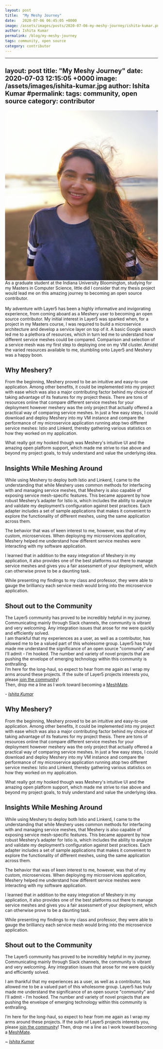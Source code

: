 ```yaml
---
layout: post
title:  "My Meshy Journey"
date:   2020-07-06 06:45:05 +0000
image: /assets/images/posts/2020-07-06-my-meshy-journey/ishita-kumar.png
author: Ishita Kumar
permalink: /blog/my-meshy-journey
tags: community, open source
category: contributor
---
```

---
layout: post
title:  "My Meshy Journey"
date:   2020-07-03 12:15:05 +0000
image: /assets/images/ishita-kumar.jpg
author: Ishita Kumar
#permalink:
tags: community, open source
category: contributor
---

<style type="text/css">
.image-left {
  display: block;
  margin-left: auto;
  margin-right: auto;
  width: 650px;
  height: 560px;
  float: right;
}
</style>

<img src="/assets/images/posts/2020-07-06-my-meshy-journey/ishita-kumar-profile.jpg" class="image-left" />
As a graduate student at the Indiana University Bloomington, studying for my Masters in Computer Science, little did I consider that my thesis project would lead me on this amazing journey to becoming an open source contributor.
<br /> <br />My adventure with Layer5 has been a highly informative and invigorating experience, from coming aboard as a Meshery user to becoming an open source contributor. My initial interest in Layer5 was sparked when, for a project in my Masters course, I was required to build a microservice architecture and develop a service layer on top of it.
A basic Google search led me to a plethora of resources, which in turn led me to understand how different service meshes could be compared. Comparison and selection of a service mesh was my first step to deploying one on my VM cluster. Amidst the varied resources available to me, stumbling onto Layer5 and Meshery was a happy boon.

## Why Meshery?

From the beginning, Meshery proved to be an intuitive and easy-to-use application. Among other benefits, it could be implemented into my project with ease which was also a major contributing factor behind my choice of taking advantage of its features for my project thesis.
There are tons of resources online that compare different service meshes for your deployment however meshery was the only project that actually offered a practical way of comparing service meshes. In just a few easy steps, I could download and deploy  Meshery into my VM instance and compare the performance of my microservice application running atop two different service meshes:  Istio and Linkerd, thereby gathering various statistics on how they worked on my application.

What really got my hooked though was Meshery's intuitive UI and the amazing open platform support, which made me strive to rise above and beyond my project goals, to truly understand and value the underlying idea.

## Insights While Meshing Around

While using Meshery to deploy both Istio and Linkerd, I came to the understanding that while Meshery uses common methods for interfacing with and managing service meshes, that Meshery is also capable of exposing service mesh-specific features. This became apparent by how robust Meshery’s adapter for Istio is, which includes the ability to analyze and validate my deployment’s configuration against best practices. Each adapter includes a set of sample applications that makes it convenient to explore the functionality of different meshes, using the same application across them.

The behavior that was of keen interest to me, however, was that of my custom, microservices. When deploying my microservices application, Meshery helped me understand how different service meshes were interacting with my software application.

I learned that in addition to the easy integration of Meshery in my application, it also provides one of the best platforms out there to manage service meshes and gives you a fair assessment of your deployment, which can otherwise prove to be a daunting task.

While presenting my findings to my class and professor, they were able to gauge the brilliancy each service mesh would bring into the microservice application.

## Shout out to the Community

The Layer5 community has proved to be incredibly helpful in my journey. Communicating mainly through Slack channels, the community is vibrant and very welcoming. Any integration issues that arose for me were quickly and efficiently solved. <br  />
I am thankful that my experiences as a user, as well as a contributor, has allowed me to be a valued part of this wholesome group. Layer5 has truly made me understand the significance of an open source "community" and I’ll admit - I’m hooked. The number and variety of novel projects that are pushing the envelope of emerging technology within this community is enthralling. <br   />
I’m here for the long-haul, so expect to hear from me again as I wrap my arms around these projects. If the suite of Layer5 projects interests you, please [join the community](http://slack.layer5.io)!  <br  />
Then, drop me a line as I work toward becoming a [MeshMate](https://layer5.io/community/meshmates).

_- [Ishita Kumar](https://github.com/ishita-kumar)_

## Why Meshery?

From the beginning, Meshery proved to be an intuitive and easy-to-use application. Among other benefits, it could be implemented into my project with ease which was also a major contributing factor behind my choice of taking advantage of its features for my project thesis.
There are tons of resources online that compare different service meshes for your deployment however meshery was the only project that actually offered a practical way of comparing service meshes. In just a few easy steps, I could download and deploy  Meshery into my VM instance and compare the performance of my microservice application running atop two different service meshes:  Istio and Linkerd, thereby gathering various statistics on how they worked on my application.

What really got my hooked though was Meshery's intuitive UI and the amazing open platform support, which made me strive to rise above and beyond my project goals, to truly understand and value the underlying idea.

## Insights While Meshing Around

While using Meshery to deploy both Istio and Linkerd, I came to the understanding that while Meshery uses common methods for interfacing with and managing service meshes, that Meshery is also capable of exposing service mesh-specific features. This became apparent by how robust Meshery’s adapter for Istio is, which includes the ability to analyze and validate my deployment’s configuration against best practices. Each adapter includes a set of sample applications that makes it convenient to explore the functionality of different meshes, using the same application across them.

The behavior that was of keen interest to me, however, was that of my custom, microservices. When deploying my microservices application, Meshery helped me understand how different service meshes were interacting with my software application.

I learned that in addition to the easy integration of Meshery in my application, it also provides one of the best platforms out there to manage service meshes and gives you a fair assessment of your deployment, which can otherwise prove to be a daunting task.

While presenting my findings to my class and professor, they were able to gauge the brilliancy each service mesh would bring into the microservice application.

## Shout out to the Community

The Layer5 community has proved to be incredibly helpful in my journey. Communicating mainly through Slack channels, the community is vibrant and very welcoming. Any integration issues that arose for me were quickly and efficiently solved.

I am thankful that my experiences as a user, as well as a contributor, has allowed me to be a valued part of this wholesome group. Layer5 has truly made me understand the significance of an open source "community" and I’ll admit - I’m hooked. The number and variety of novel projects that are pushing the envelope of emerging technology within this community is enthralling.

I’m here for the long-haul, so expect to hear from me again as I wrap my arms around these projects. If the suite of Layer5 projects interests you, please [join the community](http://slack.layer5.io)! Then, drop me a line as I work toward becoming a [MeshMate](https://layer5.io/community/meshmates).

_~ [Ishita Kumar](https://github.com/ishita-kumar)_

